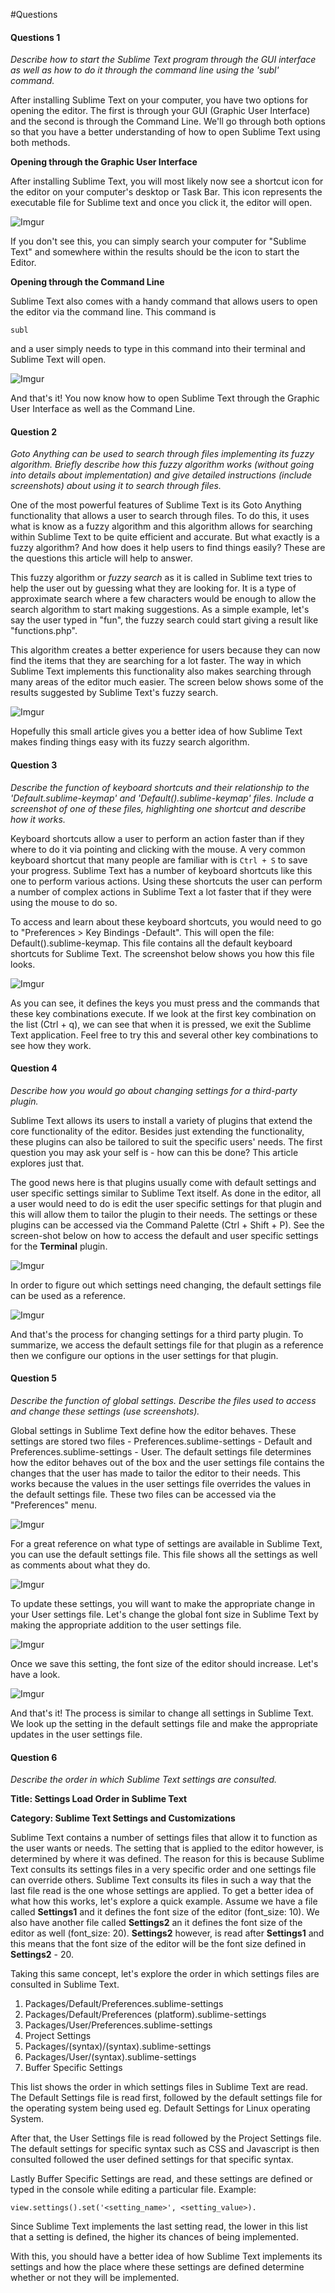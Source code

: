 #Questions

#### Questions 1

*Describe how to start the Sublime Text program through the GUI interface as well as how to do it through the command line using the 'subl' command.*

After installing Sublime Text on your computer, you have two options for opening the editor. The first is through your
GUI (Graphic User Interface) and the second is through the Command Line. We'll go through both options so that you 
have a better understanding of how to open Sublime Text using both methods. 

**Opening through the Graphic User Interface**

After installing Sublime Text, you will most likely now see a shortcut icon for the editor on your computer's desktop or
Task Bar. This icon represents the executable file for Sublime text and once you click it, the editor will open. 

![Imgur](http://i.imgur.com/Z81M5qK.jpg)

If you don't see this, you can simply search your computer for "Sublime Text" and somewhere within the results should be
the icon to start the Editor.

**Opening through the Command Line**

Sublime Text also comes with a handy command that allows users to open the editor via the command line. This command is

	subl

and a user simply needs to type in this command into their terminal and Sublime Text will open. 

![Imgur](http://i.imgur.com/iGCXPpj.png)

And that's it! You now know how to open Sublime Text through the Graphic User Interface as well as the Command Line.

#### Question 2

*Goto Anything can be used to search through files implementing its fuzzy algorithm. Briefly describe how this fuzzy 
algorithm works (without going into details about implementation) and give detailed instructions (include screenshots) about using it to search through files.*

One of the most powerful features of Sublime Text is its Goto Anything functionality that allows a user to search 
through files. To do this, it uses what is know as a fuzzy algorithm and this algorithm allows for searching within Sublime 
Text to be quite efficient and accurate. But what exactly is a fuzzy algorithm? And how does it help users to find things
easily? These are the questions this article will help to answer. 

This fuzzy algorithm or *fuzzy search* as it is called in Sublime text tries to help the user out by guessing what they 
are looking for. It is a type of approximate search where a few characters would be enough to allow the search algorithm 
to start making suggestions. As a simple example, let's say the user typed in "fun", the fuzzy search could start giving
a result like "functions.php". 

This algorithm creates a better experience for users because they can now find the items that they are searching for
a lot faster. The way in which Sublime Text implements this functionality also makes searching through many areas of the
editor much easier. The screen below shows some of the results suggested by Sublime Text's fuzzy search.

![Imgur](http://i.imgur.com/wjMqN10.jpg)

Hopefully this small article gives you a better idea of how Sublime Text makes finding things easy with its fuzzy search
algorithm.

#### Question 3

*Describe the function of keyboard shortcuts and their relationship to the \'Default.sublime-keymap\' and \'Default().sublime-keymap\' files. Include a screenshot of one of these files, highlighting one shortcut and describe how it works.*

Keyboard shortcuts allow a user to perform an action faster than if they where to do it via pointing and clicking with 
the mouse. A very common keyboard shortcut that many people are familiar with is `Ctrl + S` to save your progress. Sublime
Text has a number of keyboard shortcuts like this one to perform various actions. Using these shortcuts the user can 
perform a number of complex actions in Sublime Text a lot faster that if they were using the mouse to do so. 

To access and learn about these keyboard shortcuts, you would need to go to "Preferences > Key Bindings -Default". This 
will open the file: Default(<operating system>).sublime-keymap. This file contains all the default keyboard shortcuts 
for Sublime Text. The screenshot below shows you how this file looks.

![Imgur](http://i.imgur.com/Myn3Fbh.png)

As you can see, it defines the keys you must press and the commands that these key combinations execute. If we look at
the first key combination on the list (Ctrl + q), we can see that when it is pressed, we exit the Sublime Text application. 
Feel free to try this and several other key combinations to see how they work. 

#### Question 4

*Describe how you would go about changing settings for a third-party plugin.*

Sublime Text allows its users to install a variety of plugins that extend the core functionality of the editor. Besides 
just extending the functionality, these plugins can also be tailored to suit the specific users' needs. The first question
you may ask your self is - how can this be done? This article explores just that. 

The good news here is that plugins usually come with default settings and user specific settings similar to Sublime Text
itself. As done in the editor, all a user would need to do is edit the user specific settings for that plugin and this 
will allow them to tailor the plugin to their needs. The settings or these plugins can be accessed via the Command 
Palette (Ctrl + Shift + P). See the screen-shot below on how to access the default and user specific settings for the
**Terminal** plugin. 

![Imgur](http://i.imgur.com/rG8MyHh.png)

In order to figure out which settings need changing, the default settings file can be used as a reference. 

![Imgur](http://i.imgur.com/hcgpQ38.png)

And that's the process for changing settings for a third party plugin. To summarize, we access the default settings file
for that plugin as a reference then we configure our options in the user settings for that plugin. 

#### Question 5

*Describe the function of global settings. Describe the files used to access and change these settings (use screenshots).*

Global settings in Sublime Text define how the editor behaves. These settings are stored two files - Preferences.sublime-settings - Default and Preferences.sublime-settings - User. The default settings file determines how the editor behaves out of the box and the user settings file contains the changes that the user has made to tailor the editor to their needs. This works because the values in the user settings file overrides the values in the default settings file. These two files can be accessed via the "Preferences" menu. 

![Imgur](http://i.imgur.com/oZnoeWG.png)

For a great reference on what type of settings are available in Sublime Text, you can use the default settings file. This file shows all the settings as well as comments about what they do. 

![Imgur](http://i.imgur.com/26qxgJK.png)

To update these settings, you will want to make the appropriate change in your User settings file. Let's change the global font size in Sublime Text by making the appropriate addition to the user settings file. 

![Imgur](http://i.imgur.com/NUyLMR9.png)

Once we save this setting, the font size of the editor should increase. Let's have a look. 

![Imgur](http://i.imgur.com/8mVuThN.png)

And that's it! The process is similar to change all settings in Sublime Text. We look up the setting in the default settings file and make the appropriate updates in the user settings file. 

#### Question 6

*Describe the order in which Sublime Text settings are consulted.*

**Title: Settings Load Order in Sublime Text**

**Category: Sublime Text Settings and Customizations**

Sublime Text contains a number of settings files that allow it to function as the user wants or needs. The setting that is applied to the editor however, is determined by where it was defined. The reason for this is because Sublime Text consults its settings files in a very specific order and one settings file can override others. Sublime Text consults its files in such a way that the last file read is the one whose settings are applied.  To get a better idea of what how this works, let's explore a quick example. Assume we have a file called **Settings1** and it defines the font size of the editor (font_size: 10). We also have another file called **Settings2** an it defines the font size of the editor as well (font_size: 20). **Settings2** however, is read after **Settings1** and this means that the font size of the editor will be the font size defined in **Settings2** - 20. 

Taking this same concept, let's explore the order in which settings files are consulted in Sublime Text. 

1. Packages/Default/Preferences.sublime-settings
2. Packages/Default/Preferences (platform).sublime-settings
3. Packages/User/Preferences.sublime-settings
4. Project Settings
5. Packages/(syntax)/(syntax).sublime-settings
6. Packages/User/(syntax).sublime-settings
7. Buffer Specific Settings

This list shows the order in which settings files in Sublime Text are read. The Default Settings file is read first, followed by the default settings file for the operating system being used eg. Default Settings for Linux operating System. 

After that, the User Settings file is read followed by the Project Settings file. The default settings for specific syntax such as CSS and Javascript is then consulted followed the user defined settings for that specific syntax. 

Lastly Buffer Specific Settings are read, and these settings are defined or typed in the console while editing a particular file. Example: 

	view.settings().set('<setting_name>', <setting_value>).

Since Sublime Text implements the last setting read, the lower in this list that a setting is defined, the higher its chances of being implemented. 

With this, you should have a better idea of how Sublime Text implements its settings and how the place where these settings are defined determine whether or not they will be implemented. 
